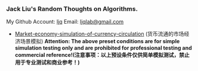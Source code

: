 ### Jack Liu's Random Thoughts on Algorithms.

My Github Account: [ljq](https://github.com/ljq)
Email: ljqlab@gmail.com

* [Market-economy-simulation-of-currency-circulation](Market-economy-simulation-of-currency-circulation) (货币流通的市场经济场景模拟)
**Attention: The above preset conditions are for simple simulation testing only and are prohibited for professional testing and commercial reference!(注意事项：以上预设条件仅供简单模拟测试，禁止用于专业测试和商业参考！)**
